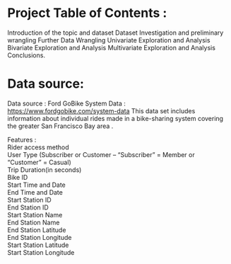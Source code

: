 
# Project Table of Contents :

Introduction of the topic and dataset Dataset Investigation and preliminary wrangling Further Data Wrangling Univariate Exploration and Analysis Bivariate Exploration and Analysis Multivariate Exploration and Analysis Conclusions.

# Data source:

Data source :
Ford GoBike System Data : https://www.fordgobike.com/system-data This data set includes information about individual rides made in a bike-sharing system covering the greater San Francisco Bay area .

Features :  
Rider access method  
User Type (Subscriber or Customer – “Subscriber” = Member or “Customer” = Casual)  
Trip Duration(in seconds)  
Bike ID  
Start Time and Date  
End Time and Date  
Start Station ID  
End Station ID  
Start Station Name  
End Station Name  
End Station Latitude  
End Station Longitude  
Start Station Latitude  
Start Station Longitude
